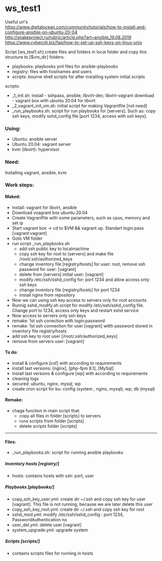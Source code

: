 # ws_test1

Useful url's \
https://www.digitalocean.com/community/tutorials/how-to-install-and-configure-ansible-on-ubuntu-20-04 \
http://snakeproject.ru/rubric/article.php?art=ansible_19.08.2019 \
https://www.cyberciti.biz/faq/how-to-set-up-ssh-keys-on-linux-unix 

Script [ws_test1.sh] create files and folders in local folder and copy this structure to [$vm_dir]
 folders: 
  * playbooks: playbooks yml files for ansible-playbooks
  * registry:  files with hostnames and users
  * scripts:   bourne shell scripts for after installing system initial scripts
 
 scripts:
  * _1_init.sh: install - sshpass, ansible, libvirt-dev, libvirt-vagrant
                    download - vagrant box with ubuntu 20.04 for libvirt
  * _2_vagrant_init_vm.sh: initial script for making Vagrantfile [not need]
  * _run_playbooks.sh: script for run playbooks for [servers]. Such as: copy ssh keys, modify sshd_config file [port 1234, access with ssh keys].
          
### Using:
  * Ubuntu: ansible server
  * Ubuntu 20.04: vagrant server
  * kvm (libvirt): hypervisor
### Need:
  Installing vagrant, ansible, kvm
  
### Work steps:
 #### Maked:
  - Install: vagrant for libvirt, ansible
  - Download voagrant box ubuntu 20.04
  - Create Vagrantfile with some parameters, such as cpus, memory and set ip
  - Start vagrant box -> cd to $VM && vagrant up. Standart login:pass [vagrant:vagrant]
  - Goto VM folder
  - run script _run_playbooks.sh
    - add ssh public key to localmachine
    - copy ssh key for root to [servers] and make file /root/.ssh/authorized_keys
    - change inventory file [registry/hosts] for user: root, remove ssh password for user: [vagrant]
    - delete from [servers] initial user: [vagrant]
    - modify /etc/ssh/sshd_config for: port 1234 and allow access only ssh keys
    - change inventory file [registry/hosts] for port 1234
    - install nginx from repository
  - Now we can using ssh key access to servers only for root accounts
  - Runnig sshd_modify.sh script for modify /etc/ssh/sshd_config file. Change port to 1234, access only keys and restart sshd service
  - Now access to servers only ssh keys
  - remake: 1st ssh conection with login:password
  - remake: 1st ssh connection for user [vagrant] witth password stored in inventory file registry/hosts
  - add ssh key to root user [/root/.ssh/authorized_keys]
  - remove from servers user: [vagrant]
 
#### To do:
  - install & configure [csf] with according to requirements
  - install last versions: [nginx], [php-fpm 8.1], [MySql]
  - install last versions & configure [wp] with according to requirements
  - cleaning logs
  - secured: ubuntu, nginx, mysql, wp
  - create cron script for bu: config (system , nginx, mysql); wp; db (mysql)

#### Remake:
  - chage function in main script that:
      - copy all files in folder [scripts] to servers
      - runs scripts from folder [scripts] 
      - delete scripts folder [scripts] 
----
#### Files:
 - _run_playbooks.sh: script for running ansible playbooks
##### Inventory hosts [registry/]
 - hosts: contains hosts with ssh: port, user
##### Playbooks [playbooks/]
 - copy_ssh_key_user.yml: create dir ~/.ssh and copy ssh key for user [vagrant]. This file is not running, because we are later delete this user
 - copy_ssh_key_root.yml: create dir ~/.ssh and copy ssh key for root
 - sshd_mod.yml: modify /etc/ssh/sshd_config : port 1234, PasswordAuthentication no
 - user_del.yml: delete user [vagrant]
 - system_upgrade.yml: upgrade system
##### Scripts [scripts/]
 - contains scripts files for running in hosts
 
 
 

